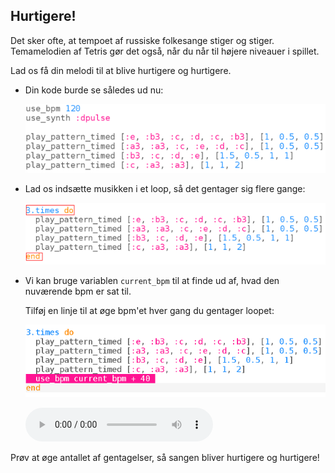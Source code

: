 ## Hurtigere!
Det sker ofte, at tempoet af russiske folkesange stiger og stiger. Temamelodien af Tetris gør det også, når du når til højere niveauer i spillet.

Lad os få din melodi til at blive hurtigere og hurtigere.

+ Din kode burde se således ud nu:

    ![screenshot](images/tetris-part1.png)

+ Lad os indsætte musikken i et loop, så det gentager sig flere gange:

    ![screenshot](images/tetris-times.png)

+ Vi kan bruge variablen `current_bpm` til at finde ud af, hvad den nuværende bpm er sat til.

    Tilføj en linje til at øge bpm'et hver gang du gentager loopet:

    ![screenshot](images/tetris-bpm.png)

    <div id="audio-preview" class="pdf-hidden">
    <audio controls preload>
      <source src="resources/tetris-2.mp3" type="audio/mpeg">
    Din browser understøtter ikke <code>audio</code> elementet.
    </audio>
    </div>

Prøv at øge antallet af gentagelser, så sangen bliver hurtigere og hurtigere!

